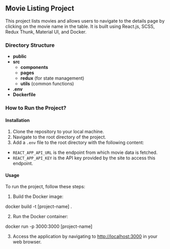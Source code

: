 ## Movie Listing Project

This project lists movies and allows users to navigate to the details page by clicking on the movie name in the table. It is built using React.js, SCSS, Redux Thunk, Material UI, and Docker.

### Directory Structure

- **public**
- **src**
    - **components**
    - **pages**
    - **redux** (for state management)
    - **utils**  (common functions)   
- **.env**
- **Dockerfile**

### How to Run the Project?

#### Installation
1. Clone the repository to your local machine.
2. Navigate to the root directory of the project.
3. Add a `.env` file to the root directory with the following content:


- `REACT_APP_API_URL` is the endpoint from which movie data is fetched.
- `REACT_APP_API_KEY` is the API key provided by the site to access this endpoint.

#### Usage
To run the project, follow these steps:

1. Build the Docker image:

docker build -t [project-name] .


2. Run the Docker container: 

docker run -p 3000:3000 [project-name]


3. Access the application by navigating to [http://localhost:3000](http://localhost:3000) in your web browser.
